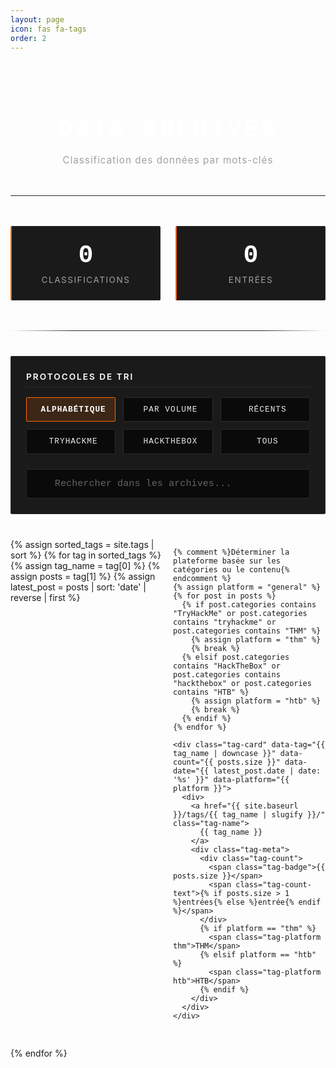 ```yaml
---
layout: page
icon: fas fa-tags
order: 2
---
```


<style>
  :root {
    --mechanicus-orange: #ff6b00;
    --mechanicus-orange-subtle: rgba(255, 107, 0, 0.15);
    --mechanicus-orange-hover: rgba(255, 107, 0, 0.3);
    --mechanicus-black: #0a0a0a;
    --mechanicus-dark-grey: #1a1a1a;
    --mechanicus-mid-grey: #2a2a2a;
    --mechanicus-light-grey: #3a3a3a;
    --mechanicus-white: #ffffff;
    --mechanicus-text: #e8e8e8;
    --mechanicus-text-muted: #a0a0a0;
    --mechanicus-border: #2a2a2a;
  }

  .tags-header {
    text-align: center;
    margin-bottom: 3rem;
    padding: 2rem 0;
    border-bottom: 1px solid var(--mechanicus-border);
  }

  .tags-header h1 {
    font-size: 2.5rem;
    font-weight: 700;
    color: var(--mechanicus-white);
    margin-bottom: 0.5rem;
    text-transform: uppercase;
    letter-spacing: 3px;
    font-family: 'Courier New', monospace;
  }

  .tags-header p {
    color: var(--mechanicus-text-muted);
    font-size: 0.95rem;
    letter-spacing: 1px;
  }

  .stats-container {
    display: grid;
    grid-template-columns: repeat(auto-fit, minmax(180px, 1fr));
    gap: 1.5rem;
    margin-bottom: 3rem;
    max-width: 600px;
    margin-left: auto;
    margin-right: auto;
  }

  .stat-card {
    background: var(--mechanicus-dark-grey);
    border: 1px solid var(--mechanicus-border);
    border-left: 2px solid var(--mechanicus-orange);
    padding: 1.5rem;
    border-radius: 2px;
    text-align: center;
    transition: all 0.3s ease;
  }

  .stat-card:hover {
    background: var(--mechanicus-orange-subtle);
    transform: translateY(-2px);
  }

  .stat-number {
    font-size: 2.5rem;
    font-weight: 700;
    color: var(--mechanicus-white);
    font-family: 'Courier New', monospace;
    margin-bottom: 0.5rem;
  }

  .stat-label {
    color: var(--mechanicus-text-muted);
    font-size: 0.85rem;
    text-transform: uppercase;
    letter-spacing: 1.5px;
  }

  .controls-section {
    background: var(--mechanicus-dark-grey);
    border: 1px solid var(--mechanicus-border);
    border-radius: 2px;
    padding: 1.5rem;
    margin-bottom: 2.5rem;
  }

  .controls-label {
    color: var(--mechanicus-white);
    font-size: 0.85rem;
    text-transform: uppercase;
    letter-spacing: 2px;
    margin-bottom: 1rem;
    font-weight: 600;
    border-bottom: 1px solid var(--mechanicus-border);
    padding-bottom: 0.5rem;
  }

  .tags-controls {
    display: grid;
    grid-template-columns: repeat(auto-fit, minmax(140px, 1fr));
    gap: 0.75rem;
    margin-bottom: 1.5rem;
  }

  .sort-btn {
    padding: 0.7rem 1rem;
    background: var(--mechanicus-black);
    color: var(--mechanicus-text);
    border: 1px solid var(--mechanicus-border);
    border-radius: 2px;
    cursor: pointer;
    font-weight: 500;
    font-size: 0.8rem;
    text-transform: uppercase;
    letter-spacing: 1px;
    transition: all 0.25s ease;
    display: flex;
    align-items: center;
    justify-content: center;
    gap: 0.5rem;
    font-family: 'Courier New', monospace;
  }

  .sort-btn:hover {
    background: var(--mechanicus-orange-subtle);
    border-color: var(--mechanicus-orange);
    color: var(--mechanicus-white);
  }

  .sort-btn.active {
    background: var(--mechanicus-orange-subtle);
    color: var(--mechanicus-white);
    border-color: var(--mechanicus-orange);
    font-weight: 700;
  }

  .sort-btn i {
    font-size: 0.9rem;
    opacity: 0.7;
  }

  .search-container {
    position: relative;
  }

  .search-icon {
    position: absolute;
    left: 1rem;
    top: 50%;
    transform: translateY(-50%);
    color: var(--mechanicus-text-muted);
    font-size: 1rem;
  }

  .tag-search {
    width: 100%;
    padding: 0.85rem 1rem 0.85rem 2.8rem;
    font-size: 0.95rem;
    border: 1px solid var(--mechanicus-border);
    border-radius: 2px;
    background: var(--mechanicus-black);
    color: var(--mechanicus-white);
    font-family: 'Courier New', monospace;
    transition: all 0.3s ease;
  }

  .tag-search:focus {
    outline: none;
    border-color: var(--mechanicus-orange);
    background: var(--mechanicus-dark-grey);
    box-shadow: 0 0 0 2px var(--mechanicus-orange-subtle);
  }

  .tag-search::placeholder {
    color: var(--mechanicus-text-muted);
    opacity: 0.6;
  }

  .tags-grid {
    display: grid;
    grid-template-columns: repeat(auto-fill, minmax(220px, 1fr));
    gap: 1rem;
    margin-top: 2rem;
  }

  .tag-card {
    background: var(--mechanicus-dark-grey);
    border: 1px solid var(--mechanicus-border);
    border-left: 2px solid var(--mechanicus-orange);
    border-radius: 2px;
    padding: 1rem 1.2rem;
    transition: all 0.25s ease;
    display: flex;
    flex-direction: column;
    justify-content: space-between;
    position: relative;
    overflow: hidden;
    min-height: 90px;
  }

  .tag-card::before {
    content: '';
    position: absolute;
    top: 0;
    left: 0;
    width: 2px;
    height: 0;
    background: var(--mechanicus-orange);
    transition: height 0.3s ease;
  }

  .tag-card:hover::before {
    height: 100%;
  }

  .tag-card:hover {
    background: var(--mechanicus-orange-subtle);
    border-color: var(--mechanicus-orange);
    transform: translateX(3px);
  }

  .tag-name {
    font-size: 1.1rem;
    font-weight: 600;
    color: var(--mechanicus-white);
    margin-bottom: 0.6rem;
    text-decoration: none;
    display: block;
    font-family: 'Courier New', monospace;
    transition: color 0.25s ease;
    line-height: 1.3;
  }

  .tag-name:hover {
    color: var(--mechanicus-orange);
  }

  .tag-name::before {
    content: '# ';
    color: var(--mechanicus-orange);
    opacity: 0.5;
    font-weight: 400;
  }

  .tag-meta {
    display: flex;
    align-items: center;
    justify-content: space-between;
    gap: 0.5rem;
    margin-top: auto;
  }

  .tag-count {
    display: flex;
    align-items: center;
    gap: 0.5rem;
    color: var(--mechanicus-text-muted);
    font-size: 0.8rem;
  }

  .tag-badge {
    background: var(--mechanicus-orange-subtle);
    color: var(--mechanicus-white);
    padding: 0.2rem 0.5rem;
    border-radius: 2px;
    font-size: 0.75rem;
    font-weight: 700;
    font-family: 'Courier New', monospace;
    min-width: 28px;
    text-align: center;
    border: 1px solid var(--mechanicus-orange);
  }

  .tag-count-text {
    text-transform: lowercase;
    font-size: 0.75rem;
    letter-spacing: 0.5px;
    opacity: 0.8;
  }

  .tag-platform {
    font-size: 0.7rem;
    padding: 0.2rem 0.4rem;
    background: var(--mechanicus-black);
    border: 1px solid var(--mechanicus-border);
    border-radius: 2px;
    text-transform: uppercase;
    letter-spacing: 0.5px;
    color: var(--mechanicus-text-muted);
  }

  .tag-platform.thm {
    border-color: #1db954;
    color: #1db954;
  }

  .tag-platform.htb {
    border-color: #9fef00;
    color: #9fef00;
  }

  .no-results {
    text-align: center;
    padding: 4rem 2rem;
    color: var(--mechanicus-text-muted);
  }

  .no-results i {
    font-size: 3.5rem;
    margin-bottom: 1.5rem;
    opacity: 0.2;
  }

  .no-results p {
    font-size: 1rem;
    text-transform: uppercase;
    letter-spacing: 1px;
    font-family: 'Courier New', monospace;
    color: var(--mechanicus-white);
  }

  .mechanicus-divider {
    height: 1px;
    background: linear-gradient(to right, 
      transparent, 
      var(--mechanicus-border) 20%, 
      var(--mechanicus-border) 80%, 
      transparent
    );
    margin: 2.5rem 0;
  }

  /* Responsive */
  @media (max-width: 1024px) {
    .tags-grid {
      grid-template-columns: repeat(auto-fill, minmax(200px, 1fr));
    }
  }

  @media (max-width: 768px) {
    .tags-header h1 {
      font-size: 2rem;
      letter-spacing: 2px;
    }

    .tags-grid {
      grid-template-columns: repeat(auto-fill, minmax(180px, 1fr));
      gap: 0.8rem;
    }

    .tag-card {
      padding: 0.9rem 1rem;
      min-height: 85px;
    }

    .tag-name {
      font-size: 1rem;
    }
    
    .tags-controls {
      grid-template-columns: repeat(2, 1fr);
    }

    .stat-number {
      font-size: 2rem;
    }
  }

  @media (max-width: 580px) {
    .tags-grid {
      grid-template-columns: 1fr;
    }

    .tags-controls {
      grid-template-columns: 1fr;
    }

    .stats-container {
      grid-template-columns: 1fr;
      max-width: 300px;
    }

    .tags-header h1 {
      font-size: 1.6rem;
      letter-spacing: 1px;
    }

    .tag-card {
      min-height: 80px;
    }
  }

  @media (max-width: 380px) {
    .tags-header h1 {
      font-size: 1.4rem;
    }

    .tag-name {
      font-size: 0.95rem;
    }

    .tag-card {
      padding: 0.8rem;
    }
  }
</style>

<div class="tags-header">
  <h1>DATA ARCHIVES</h1>
  <p>Classification des données par mots-clés</p>
</div>

<div class="stats-container">
  <div class="stat-card">
    <div class="stat-number" id="total-tags">0</div>
    <div class="stat-label">Classifications</div>
  </div>
  <div class="stat-card">
    <div class="stat-number" id="total-posts">0</div>
    <div class="stat-label">Entrées</div>
  </div>
</div>

<div class="mechanicus-divider"></div>

<div class="controls-section">
  <div class="controls-label">PROTOCOLES DE TRI</div>
  
  <div class="tags-controls">
    <button class="sort-btn active" onclick="sortTags('alpha')" id="btn-alpha">
      <i class="fas fa-sort-alpha-down"></i>
      <span>Alphabétique</span>
    </button>
    <button class="sort-btn" onclick="sortTags('count')" id="btn-count">
      <i class="fas fa-sort-numeric-down"></i>
      <span>Par volume</span>
    </button>
    <button class="sort-btn" onclick="sortTags('recent')" id="btn-recent">
      <i class="fas fa-clock"></i>
      <span>Récents</span>
    </button>
    <button class="sort-btn" onclick="sortTags('thm')" id="btn-thm">
      <i class="fas fa-flag"></i>
      <span>TryHackMe</span>
    </button>
    <button class="sort-btn" onclick="sortTags('htb')" id="btn-htb">
      <i class="fas fa-cube"></i>
      <span>HackTheBox</span>
    </button>
    <button class="sort-btn" onclick="sortTags('all')" id="btn-all">
      <i class="fas fa-list"></i>
      <span>Tous</span>
    </button>
  </div>

  <div class="search-container">
    <i class="fas fa-search search-icon"></i>
    <input 
      type="text" 
      class="tag-search" 
      id="tag-search" 
      placeholder="Rechercher dans les archives..."
      onkeyup="filterTags()"
    >
  </div>
</div>

<div class="tags-grid" id="tags-container">
  {% assign sorted_tags = site.tags | sort %}
  {% for tag in sorted_tags %}
    {% assign tag_name = tag[0] %}
    {% assign posts = tag[1] %}
    {% assign latest_post = posts | sort: 'date' | reverse | first %}
    
    {% comment %}Déterminer la plateforme basée sur les catégories ou le contenu{% endcomment %}
    {% assign platform = "general" %}
    {% for post in posts %}
      {% if post.categories contains "TryHackMe" or post.categories contains "tryhackme" or post.categories contains "THM" %}
        {% assign platform = "thm" %}
        {% break %}
      {% elsif post.categories contains "HackTheBox" or post.categories contains "hackthebox" or post.categories contains "HTB" %}
        {% assign platform = "htb" %}
        {% break %}
      {% endif %}
    {% endfor %}
    
    <div class="tag-card" data-tag="{{ tag_name | downcase }}" data-count="{{ posts.size }}" data-date="{{ latest_post.date | date: '%s' }}" data-platform="{{ platform }}">
      <div>
        <a href="{{ site.baseurl }}/tags/{{ tag_name | slugify }}/" class="tag-name">
          {{ tag_name }}
        </a>
        <div class="tag-meta">
          <div class="tag-count">
            <span class="tag-badge">{{ posts.size }}</span>
            <span class="tag-count-text">{% if posts.size > 1 %}entrées{% else %}entrée{% endif %}</span>
          </div>
          {% if platform == "thm" %}
            <span class="tag-platform thm">THM</span>
          {% elsif platform == "htb" %}
            <span class="tag-platform htb">HTB</span>
          {% endif %}
        </div>
      </div>
    </div>
  {% endfor %}
</div>

<div class="no-results" id="no-results" style="display: none;">
  <i class="fas fa-exclamation-triangle"></i>
  <p>Aucune donnée trouvée</p>
</div>

<script>
  document.addEventListener('DOMContentLoaded', function() {
    const totalTags = document.querySelectorAll('.tag-card').length;
    let totalPosts = 0;
    
    document.querySelectorAll('.tag-card').forEach(card => {
      totalPosts += parseInt(card.dataset.count);
    });
    
    animateCounter('total-tags', totalTags);
    animateCounter('total-posts', totalPosts);
  });

  function animateCounter(elementId, targetValue) {
    const element = document.getElementById(elementId);
    const duration = 800;
    const steps = 25;
    const increment = targetValue / steps;
    let current = 0;
    
    const timer = setInterval(() => {
      current += increment;
      if (current >= targetValue) {
        element.textContent = targetValue;
        clearInterval(timer);
      } else {
        element.textContent = Math.floor(current);
      }
    }, duration / steps);
  }

  function sortTags(method) {
    const container = document.getElementById('tags-container');
    const cards = Array.from(container.getElementsByClassName('tag-card'));
    
    document.querySelectorAll('.sort-btn').forEach(btn => btn.classList.remove('active'));
    document.getElementById(`btn-${method}`).classList.add('active');
    
    // Filtrage par plateforme
    if (method === 'thm' || method === 'htb') {
      cards.forEach(card => {
        if (card.dataset.platform === method) {
          card.style.display = 'flex';
        } else {
          card.style.display = 'none';
        }
      });
      
      const visibleCards = cards.filter(card => card.style.display !== 'none');
      visibleCards.sort((a, b) => a.dataset.tag.localeCompare(b.dataset.tag));
      visibleCards.forEach(card => container.appendChild(card));
      
      updateNoResults();
      return;
    }
    
    if (method === 'all') {
      cards.forEach(card => {
        card.style.display = 'flex';
      });
    }
    
    cards.sort((a, b) => {
      switch(method) {
        case 'alpha':
        case 'all':
          return a.dataset.tag.localeCompare(b.dataset.tag);
        case 'count':
          return parseInt(b.dataset.count) - parseInt(a.dataset.count);
        case 'recent':
          return parseInt(b.dataset.date) - parseInt(a.dataset.date);
        default:
          return 0;
      }
    });
    
    cards.forEach((card, index) => {
      card.style.opacity = '0';
      card.style.transform = 'translateY(10px)';
      
      setTimeout(() => {
        container.appendChild(card);
        setTimeout(() => {
          card.style.opacity = '1';
          card.style.transform = 'translateY(0)';
        }, 10);
      }, index * 20);
    });
    
    updateNoResults();
  }

  function filterTags() {
    const searchTerm = document.getElementById('tag-search').value.toLowerCase();
    const cards = document.querySelectorAll('.tag-card');
    
    cards.forEach(card => {
      const tagName = card.dataset.tag;
      if (tagName.includes(searchTerm)) {
        card.style.display = 'flex';
        card.style.opacity = '1';
        card.style.transform = 'translateY(0)';
      } else {
        card.style.opacity = '0';
        card.style.transform = 'translateY(-5px)';
        setTimeout(() => {
          card.style.display = 'none';
        }, 200);
      }
    });
    
    updateNoResults();
  }

  function updateNoResults() {
    const cards = document.querySelectorAll('.tag-card');
    const visibleCount = Array.from(cards).filter(card => card.style.display !== 'none').length;
    const noResults = document.getElementById('no-results');
    
    if (visibleCount === 0) {
      noResults.style.display = 'block';
    } else {
      noResults.style.display = 'none';
    }
  }

  document.querySelectorAll('.tag-card').forEach(card => {
    card.style.transition = 'opacity 0.25s ease, transform 0.25s ease';
  });
</script>